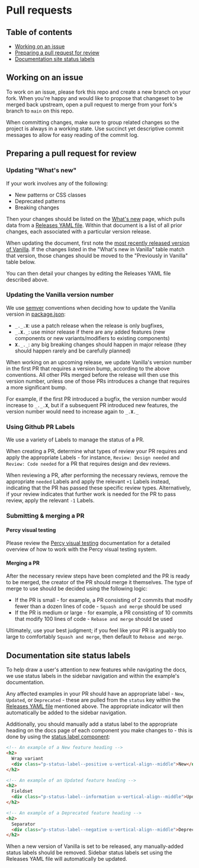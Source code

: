 # Pull requests

## Table of contents

- [Working on an issue](#working-on-an-issue)
- [Preparing a pull request for review](#preparing-a-pull-request-for-review)
- [Documentation site status labels](#documentation-site-status-labels)

## Working on an issue

To work on an issue, please fork this repo and create a new branch on your fork.
When you're happy and would like to propose that changeset to be merged back
upstream, open a pull request to merge from your fork's branch to `main` on this
repo.

When committing changes, make sure to group related changes so the project is
always in a working state. Use succinct yet descriptive commit messages to allow
for easy reading of the commit log.

## Preparing a pull request for review

### Updating "What's new"

If your work involves any of the following:

- New patterns or CSS classes
- Deprecated patterns
- Breaking changes

Then your changes should be listed on the
[What's new](/templates/docs/whats-new.html) page, which pulls data from a
[Releases YAML file](/releases.yml). Within that document is a list of all prior
changes, each associated with a particular version release.

When updating the document, first note the
[most recently released version of Vanilla](https://github.com/canonical/vanilla-framework/tags).
If the changes listed in the "What's new in Vanilla" table match that version,
those changes should be moved to the "Previously in Vanilla" table below.

You can then detail your changes by editing the Releases YAML file described
above.

### Updating the Vanilla version number

We use [semver](https://semver.org/) conventions when deciding how to update the
Vanilla version in [package.json](/package.json):

- <code>\_.\_.**X**</code>: use a patch release when the release is only
  bugfixes,
- <code>\_.**X**.\_</code>: use minor release if there are any added features
  (new components or new variants/modifiers to existing components)
- <code>**X**.\_.\_</code>: any big breaking changes should happen in major
  release (they should happen rarely and be carefully planned)

When working on an upcoming release, we update Vanilla's version number in the
first PR that requires a version bump, according to the above conventions. All
other PRs merged before the release will then use this version number, unless
one of those PRs introduces a change that requires a more significant bump.

For example, if the first PR introduced a bugfix, the version number would
increase to <code>\_.\_.**X**</code>, but if a subsequent PR introduced new
features, the version number would need to increase again to
<code>\_.**X**.\_</code>

### Using Github PR Labels

We use a variety of Labels to manage the status of a PR.

When creating a PR, determine what types of review your PR requires and apply
the appropriate Labels - for instance, `Review: Design needed` and
`Review: Code needed` for a PR that requires design and dev reviews.

When reviewing a PR, after performing the necessary reviews, remove the
appropriate `needed` Labels and apply the relevant `+1` Labels instead,
indicating that the PR has passed these specific review types. Alternatively,
if your review indicates that further work is needed for the PR to pass review,
apply the relevant `-1` Labels.

### Submitting & merging a PR

#### Percy visual testing

Please review the [Percy visual testing](percy-workflow.md) documentation for a
detailed overview of how to work with the Percy visual testing system.

#### Merging a PR

After the necessary review steps have been completed and the PR is ready to be
merged, the creator of the PR should merge it themselves. The type of merge to use
should be decided using the following logic:

- If the PR is small - for example, a PR consisting of 2 commits that modify
  fewer than a dozen lines of code - `Squash and merge` should be used
- If the PR is medium or large - for example, a PR consisting of 10 commits that
  modify 100 lines of code - `Rebase and merge` should be used

Ultimately, use your best judgment; if you feel like your PR is arguably too
large to comfortably `Squash and merge`, then default to `Rebase and merge`.

## Documentation site status labels

To help draw a user's attention to new features while navigating the docs, we
use status labels in the sidebar navigation and within the example's
documentation.

Any affected examples in your PR should have an appropriate label - `New`,
`Updated`, or `Deprecated` - these are pulled from the `status` key within the
[Releases YAML file](/releases.yml) mentioned above. The appropriate indicator
will then automatically be added to the sidebar navigation.

Additionally, you should manually add a status label to the appropriate
heading on the docs page of each component you make changes to - this is done by
using the [status label component](/scss/_patterns_status-label.scss):

```html
<!-- An example of a New feature heading -->
<h2>
  Wrap variant
  <div class="p-status-label--positive u-vertical-align--middle">New</div>
</h2>

<!-- An example of an Updated feature heading -->
<h2>
  Fieldset
  <div class="p-status-label--information u-vertical-align--middle">Updated</div>
</h2>

<!-- An example of a Deprecated feature heading -->
<h2>
  Separator
  <div class="p-status-label--negative u-vertical-align--middle">Deprecated</div>
</h2>
```

When a new version of Vanilla is set to be released, any manually-added status
labels should be removed. Sidebar status labels set using the Releases YAML file
will automatically be updated.
